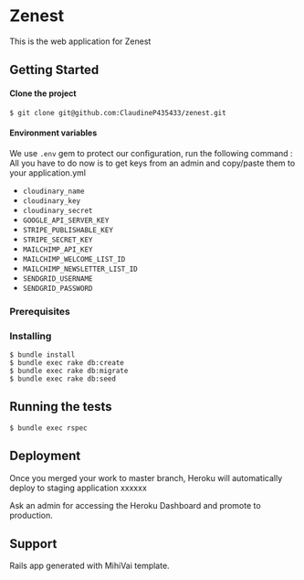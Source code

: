 # Zenest

This is the web application for Zenest

## Getting Started

#### Clone the project
```
$ git clone git@github.com:ClaudineP435433/zenest.git
```

#### Environment variables
We use `.env` gem to protect our configuration, run the following command :
All you have to do now is to get keys from an admin and copy/paste them to your application.yml

* `cloudinary_name`
* `cloudinary_key`
* `cloudinary_secret`
* `GOOGLE_API_SERVER_KEY`
* `STRIPE_PUBLISHABLE_KEY`
* `STRIPE_SECRET_KEY`
* `MAILCHIMP_API_KEY`
* `MAILCHIMP_WELCOME_LIST_ID`
* `MAILCHIMP_NEWSLETTER_LIST_ID`
* `SENDGRID_USERNAME`
* `SENDGRID_PASSWORD`

### Prerequisites

### Installing

```
$ bundle install
$ bundle exec rake db:create
$ bundle exec rake db:migrate
$ bundle exec rake db:seed
```

## Running the tests

```
$ bundle exec rspec
```

## Deployment

Once you merged your work to master branch, Heroku will automatically deploy to staging application xxxxxx

Ask an admin for accessing the Heroku Dashboard and promote to production.

## Support

Rails app generated with MihiVai template.

